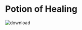 # Potion of Healing

![download](https://user-images.githubusercontent.com/13347039/192363812-2e820a26-c635-4f56-a784-ebcd1c3f900c.jpg)
